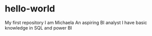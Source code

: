 # hello-world
My first repository
I am Michaela
An aspiring BI analyst
I have basic knowledge in SQL and power BI
